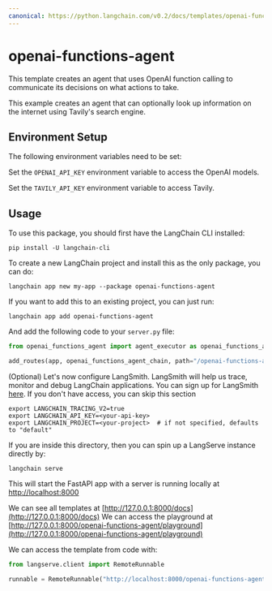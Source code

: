 ```yaml
---
canonical: https://python.langchain.com/v0.2/docs/templates/openai-functions-agent/
---
```


# openai-functions-agent

This template creates an agent that uses OpenAI function calling to communicate its decisions on what actions to take. 

This example creates an agent that can optionally look up information on the internet using Tavily's search engine.

## Environment Setup

The following environment variables need to be set:

Set the `OPENAI_API_KEY` environment variable to access the OpenAI models.

Set the `TAVILY_API_KEY` environment variable to access Tavily.

## Usage

To use this package, you should first have the LangChain CLI installed:

```shell
pip install -U langchain-cli
```

To create a new LangChain project and install this as the only package, you can do:

```shell
langchain app new my-app --package openai-functions-agent
```

If you want to add this to an existing project, you can just run:

```shell
langchain app add openai-functions-agent
```

And add the following code to your `server.py` file:
```python
from openai_functions_agent import agent_executor as openai_functions_agent_chain

add_routes(app, openai_functions_agent_chain, path="/openai-functions-agent")
```

(Optional) Let's now configure LangSmith. 
LangSmith will help us trace, monitor and debug LangChain applications. 
You can sign up for LangSmith [here](https://smith.langchain.com/). 
If you don't have access, you can skip this section

```shell
export LANGCHAIN_TRACING_V2=true
export LANGCHAIN_API_KEY=<your-api-key>
export LANGCHAIN_PROJECT=<your-project>  # if not specified, defaults to "default"
```

If you are inside this directory, then you can spin up a LangServe instance directly by:

```shell
langchain serve
```

This will start the FastAPI app with a server is running locally at 
[http://localhost:8000](http://localhost:8000)

We can see all templates at [http://127.0.0.1:8000/docs](http://127.0.0.1:8000/docs)
We can access the playground at [http://127.0.0.1:8000/openai-functions-agent/playground](http://127.0.0.1:8000/openai-functions-agent/playground)  

We can access the template from code with:

```python
from langserve.client import RemoteRunnable

runnable = RemoteRunnable("http://localhost:8000/openai-functions-agent")
```